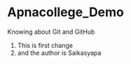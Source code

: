 # Apnacollege_Demo
Knowing about Git and GitHub
1. This is first change
2. and the author is Saikasyapa

